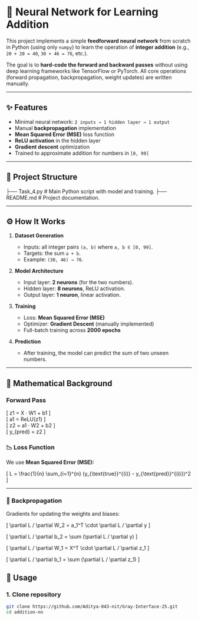# 🧮 Neural Network for Learning Addition

This project implements a simple **feedforward neural network** from scratch in Python (using only `numpy`) to learn the operation of **integer addition** (e.g., `20 + 20 = 40`, `30 + 46 = 76`, etc.).

The goal is to **hard-code the forward and backward passes** without using deep learning frameworks like TensorFlow or PyTorch. All core operations (forward propagation, backpropagation, weight updates) are written manually.

---

## ✨ Features
- Minimal neural network: `2 inputs → 1 hidden layer → 1 output`  
- Manual **backpropagation** implementation  
- **Mean Squared Error (MSE)** loss function  
- **ReLU activation** in the hidden layer  
- **Gradient descent** optimization  
- Trained to approximate addition for numbers in `[0, 99]`  

---

## 📂 Project Structure
├── Task_4.py # Main Python script with model and training.
├── README.md # Project documentation.


---

## ⚙️ How It Works
1. **Dataset Generation**  
   - Inputs: all integer pairs `(a, b)` where `a, b ∈ [0, 99]`.  
   - Targets: the sum `a + b`.  
   - Example: `(30, 46) → 76`.  

2. **Model Architecture**  
   - Input layer: **2 neurons** (for the two numbers).  
   - Hidden layer: **8 neurons**, ReLU activation.  
   - Output layer: **1 neuron**, linear activation.  

3. **Training**  
   - Loss: **Mean Squared Error (MSE)**  
   - Optimizer: **Gradient Descent** (manually implemented)  
   - Full-batch training across **2000 epochs**  

4. **Prediction**  
   - After training, the model can predict the sum of two unseen numbers.  

---

## 🧠 Mathematical Background

### Forward Pass
\[
z1 = X · W1 + b1
\]  
\[
a1 = ReLU(z1)
\]  
\[
z2 = a1 · W2 + b2
\]  
\[
y_{pred} = z2
\]  

### 📉 Loss Function
We use **Mean Squared Error (MSE):**

\[
L = \frac{1}{n} \sum_{i=1}^{n} (y_{\text{true}}^{(i)} - y_{\text{pred}}^{(i)})^2
\]

---

### 🔄 Backpropagation
Gradients for updating the weights and biases:

\[
\partial L / \partial W_2 = a_1^T \cdot \partial L / \partial y
\]

\[
\partial L / \partial b_2 = \sum (\partial L / \partial y)
\]

\[
\partial L / \partial W_1 = X^T \cdot \partial L / \partial z_1
\]

\[
\partial L / \partial b_1 = \sum (\partial L / \partial z_1)
\]

## 🚀 Usage

### 1. Clone repository
```bash
git clone https://github.com/Aditya-043-nit/Gray-Interface-25.git
cd addition-nn
